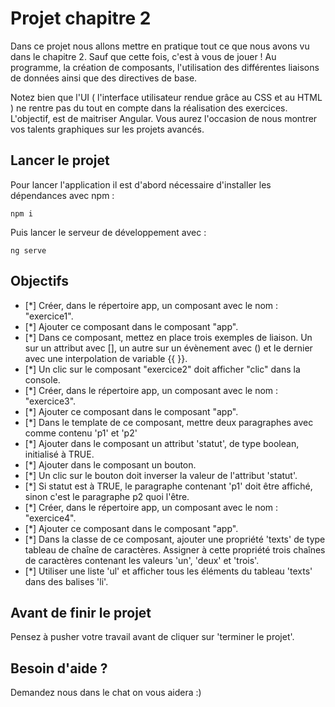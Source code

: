# Projet chapitre 2

Dans ce projet nous allons mettre en pratique tout ce que nous avons vu dans le chapitre 2. Sauf que cette fois, c'est à vous de jouer ! Au programme, la création de composants, l'utilisation des différentes liaisons de données ainsi que des directives de base.

Notez bien que l'UI ( l'interface utilisateur rendue grâce au CSS et au HTML ) ne rentre pas du tout en compte dans la réalisation des exercices. L'objectif, est de maitriser Angular. Vous aurez l'occasion de nous montrer vos talents graphiques sur les projets avancés.

## Lancer le projet

Pour lancer l'application il est d'abord nécessaire d'installer les dépendances avec npm : 

`npm i`

Puis lancer le serveur de développement avec : 

`ng serve`

## Objectifs

* [*] Créer, dans le répertoire app, un composant avec le nom : "exercice1".
* [*] Ajouter ce composant dans le composant "app".
* [*] Dans ce composant, mettez en place trois exemples de liaison. Un sur un attribut avec [], un autre sur un évènement avec () et le dernier avec une interpolation de variable {{ }}.
* [*] Un clic sur le composant "exercice2" doit afficher "clic" dans la console.
* [*] Créer, dans le répertoire app, un composant avec le nom : "exercice3".
* [*] Ajouter ce composant dans le composant "app".
* [*] Dans le template de ce composant, mettre deux paragraphes avec comme contenu 'p1' et 'p2'      
* [*] Ajouter dans le composant un attribut 'statut', de type boolean, initialisé à TRUE.
* [*] Ajouter dans le composant un bouton.
* [*] Un clic sur le bouton doit inverser la valeur de l'attribut 'statut'.
* [*] Si statut est à TRUE, le paragraphe contenant 'p1' doit être affiché, sinon c'est le paragraphe p2 quoi l'être.
* [*] Créer, dans le répertoire app, un composant avec le nom : "exercice4".
* [*] Ajouter ce composant dans le composant "app".
* [*] Dans la classe de ce composant, ajouter une propriété 'texts' de type tableau de chaîne de caractères. Assigner à cette propriété trois chaînes de caractères contenant les valeurs 'un', 'deux' et 'trois'.
* [*] Utiliser une liste 'ul' et afficher tous les éléments du tableau 'texts' dans des balises 'li'.
      
## Avant de finir le projet

Pensez à pusher votre travail avant de cliquer sur 'terminer le projet'.

## Besoin d'aide ?

Demandez nous dans le chat on vous aidera :)